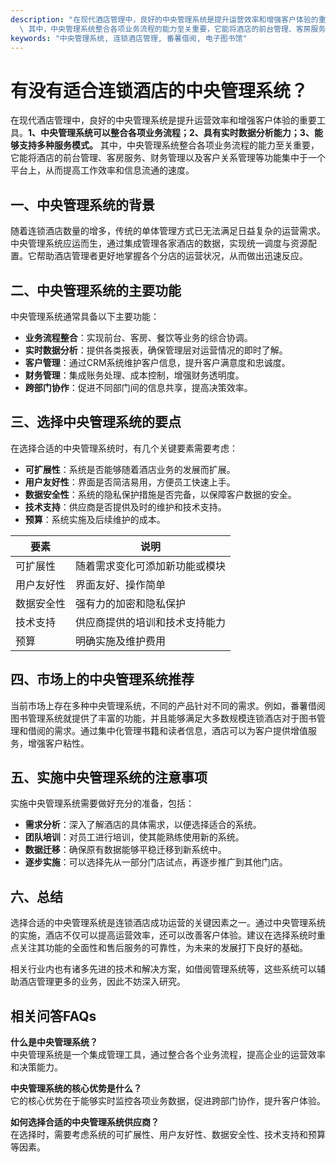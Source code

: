 ```yaml
---
description: "在现代酒店管理中，良好的中央管理系统是提升运营效率和增强客户体验的重要工具。**1、中央管理系统可以整合各项业务流程；2、具有实时数据分析能力；3、能够支持多种服务模式。**\
  \ 其中，中央管理系统整合各项业务流程的能力至关重要，它能将酒店的前台管理、客房服务、财务管理以及客户关系管理等功能集中于一个平台上，从而提高工作效率和信息流通的速度。"
keywords: "中央管理系统, 连锁酒店管理, 番薯借阅, 电子图书馆"
---
```

# 有没有适合连锁酒店的中央管理系统？

在现代酒店管理中，良好的中央管理系统是提升运营效率和增强客户体验的重要工具。**1、中央管理系统可以整合各项业务流程；2、具有实时数据分析能力；3、能够支持多种服务模式。** 其中，中央管理系统整合各项业务流程的能力至关重要，它能将酒店的前台管理、客房服务、财务管理以及客户关系管理等功能集中于一个平台上，从而提高工作效率和信息流通的速度。

## 一、中央管理系统的背景

随着连锁酒店数量的增多，传统的单体管理方式已无法满足日益复杂的运营需求。中央管理系统应运而生，通过集成管理各家酒店的数据，实现统一调度与资源配置。它帮助酒店管理者更好地掌握各个分店的运营状况，从而做出迅速反应。

## 二、中央管理系统的主要功能

中央管理系统通常具备以下主要功能：

- **业务流程整合**：实现前台、客房、餐饮等业务的综合协调。
- **实时数据分析**：提供各类报表，确保管理层对运营情况的即时了解。
- **客户管理**：通过CRM系统维护客户信息，提升客户满意度和忠诚度。
- **财务管理**：集成账务处理、成本控制，增强财务透明度。
- **跨部门协作**：促进不同部门间的信息共享，提高决策效率。

## 三、选择中央管理系统的要点

在选择合适的中央管理系统时，有几个关键要素需要考虑：

- **可扩展性**：系统是否能够随着酒店业务的发展而扩展。
- **用户友好性**：界面是否简洁易用，方便员工快速上手。
- **数据安全性**：系统的隐私保护措施是否完备，以保障客户数据的安全。
- **技术支持**：供应商是否提供及时的维护和技术支持。
- **预算**：系统实施及后续维护的成本。

| 要素          | 说明                                     |
|---------------|----------------------------------------|
| 可扩展性     | 随着需求变化可添加新功能或模块            |
| 用户友好性   | 界面友好、操作简单                        |
| 数据安全性   | 强有力的加密和隐私保护                   |
| 技术支持     | 供应商提供的培训和技术支持能力           |
| 预算         | 明确实施及维护费用                        |

## 四、市场上的中央管理系统推荐

当前市场上存在多种中央管理系统，不同的产品针对不同的需求。例如，番薯借阅图书管理系统就提供了丰富的功能，并且能够满足大多数规模连锁酒店对于图书管理和借阅的需求。通过集中化管理书籍和读者信息，酒店可以为客户提供增值服务，增强客户粘性。

## 五、实施中央管理系统的注意事项

实施中央管理系统需要做好充分的准备，包括：

- **需求分析**：深入了解酒店的具体需求，以便选择适合的系统。
- **团队培训**：对员工进行培训，使其能熟练使用新的系统。
- **数据迁移**：确保原有数据能够平稳迁移到新系统中。
- **逐步实施**：可以选择先从一部分门店试点，再逐步推广到其他门店。

## 六、总结

选择合适的中央管理系统是连锁酒店成功运营的关键因素之一。通过中央管理系统的实施，酒店不仅可以提高运营效率，还可以改善客户体验。建议在选择系统时重点关注其功能的全面性和售后服务的可靠性，为未来的发展打下良好的基础。

相关行业内也有诸多先进的技术和解决方案，如借阅管理系统等，这些系统可以辅助酒店管理更多的业务，因此不妨深入研究。

## 相关问答FAQs

**什么是中央管理系统？**  
中央管理系统是一个集成管理工具，通过整合各个业务流程，提高企业的运营效率和决策能力。

**中央管理系统的核心优势是什么？**  
它的核心优势在于能够实时监控各项业务数据，促进跨部门协作，提升客户体验。

**如何选择合适的中央管理系统供应商？**  
在选择时，需要考虑系统的可扩展性、用户友好性、数据安全性、技术支持和预算等因素。
